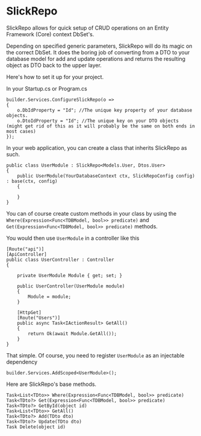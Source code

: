 # SlickRepo

SlickRepo allows for quick setup of CRUD operations on an Entity Framework (Core) context DbSet's.

Depending on specified generic parameters, SlickRepo will do its magic on the correct DbSet. It does the boring job of converting from a DTO to your database model 
for add and update operations and returns the resulting object as DTO back to the upper layer.

Here's how to set it up for your project.

In your Startup.cs or Program.cs

```
builder.Services.ConfigureSlickRepo(o =>
{
    o.DbIdProperty = "Id"; //The unique key property of your database objects.
    o.DtoIdProperty = "Id"; //The unique key on your DTO objects (might get rid of this as it will probably be the same on both ends in most cases)
});
```

In your web application, you can create a class that inherits SlickRepo as such.

```
public class UserModule : SlickRepo<Models.User, Dtos.User>
{
    public UserModule(YourDatabaseContext ctx, SlickRepoConfig config) : base(ctx, config)
    {

    }
}
```

You can of course create custom methods in your class by using the ``Where(Expression<Func<TDBModel, bool>> predicate)`` and ``Get(Expression<Func<TDBModel, bool>> predicate)`` methods.

You would then use ``UserModule`` in a controller like this

```
[Route("api")]
[ApiController]
public class UserController : Controller
{
  
    private UserModule Module { get; set; }
    
    public UserController(UserModule module)
    {
        Module = module;
    }

    [HttpGet]
    [Route("Users")]
    public async Task<IActionResult> GetAll()
    {
        return Ok(await Module.GetAll());
    }
}
```

That simple. Of course, you need to register ``UserModule`` as an injectable dependency

```
builder.Services.AddScoped<UserModule>();
```



Here are SlickRepo's base methods.

```
Task<List<TDto>> Where(Expression<Func<TDBModel, bool>> predicate)
Task<TDto?> Get(Expression<Func<TDBModel, bool>> predicate)
Task<TDto?> GetById(object id)
Task<List<TDto>> GetAll()
Task<TDto?> Add(TDto dto)
Task<TDto?> Update(TDto dto)
Task Delete(object id)
```

